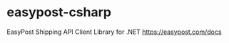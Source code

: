 easypost-csharp
===============

EasyPost Shipping API Client Library for .NET https://easypost.com/docs
